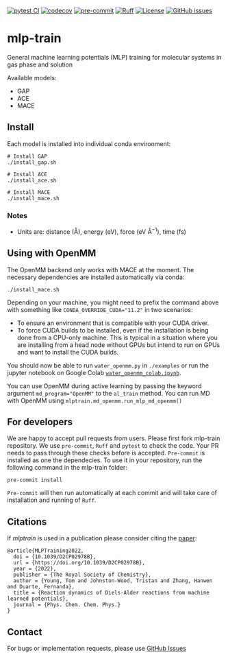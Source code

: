 [![pytest CI](https://github.com/duartegroup/mlp-train/actions/workflows/pytest.yml/badge.svg?event=push)](https://github.com/duartegroup/mlp-train/actions/workflows/pytest.yml)
[![codecov](https://codecov.io/gh/duartegroup/mlp-train/branch/main/graph/badge.svg)](https://codecov.io/gh/duartegroup/mlp-train)
[![pre-commit](https://img.shields.io/badge/pre--commit-enabled-brightgreen?logo=pre-commit)](https://github.com/pre-commit/pre-commit)
[![Ruff](https://img.shields.io/endpoint?url=https://raw.githubusercontent.com/astral-sh/ruff/main/assets/badge/v2.json)](https://github.com/astral-sh/ruff)
[![License](https://img.shields.io/badge/License-MIT%202.0-blue.svg)](https://opensource.org/licenses/mit)
[![GitHub issues](https://img.shields.io/github/issues/duartegroup/mlp-train.svg)](https://github.com/duartegroup/mlp-train/issues)

# mlp-train
General machine learning potentials (MLP) training for molecular systems in gas phase and solution

Available models:
- GAP
- ACE
- MACE


## Install

Each model is installed into individual conda environment:

```
# Install GAP
./install_gap.sh

# Install ACE
./install_ace.sh

# Install MACE
./install_mace.sh 
```

### Notes

- Units are: distance (Å), energy (eV), force (eV Å$`^{-1}`$), time (fs)

## Using with OpenMM

The OpenMM backend only works with MACE at the moment. The necessary dependencies are installed automatically via conda:

```
./install_mace.sh
```

Depending on your machine, you might need to prefix the command above with something like `CONDA_OVERRIDE_CUDA="11.2"` in two scenarios:

- To ensure an environment that is compatible with your CUDA driver.
- To force CUDA builds to be installed, even if the installation is being done from a CPU-only machine. This is typical in a situation where you are installing from a head node without GPUs but intend to run on GPUs and want to install the CUDA builds.

You should now be able to run `water_openmm.py` in `./examples` or run the jupyter notebook on Google Colab [`water_openmm_colab.ipynb`](./examples/water_openmm_colab.ipynb).

You can use OpenMM during active learning by passing the keyword argument `md_program="OpenMM"` to the `al_train` method.
You can run MD with OpenMM using `mlptrain.md_openmm.run_mlp_md_openmm()`

## For developers

We are happy to accept pull requests from users. Please first fork mlp-train repository. We use `pre-commit`, `Ruff` and `pytest` to check the code. Your PR needs to pass through these checks before is accepted. `Pre-commit` is installed as one the dependecies. To use it in your repository, run the following command in the mlp-train folder:

```
pre-commit install 
```

`Pre-commit` will then run automatically at each commit and will take care of installation and running of `Ruff`.

## Citations

If _mlptrain_ is used in a publication please consider citing the [paper](https://doi.org/10.1039/D2CP02978B):

```
@article{MLPTraining2022,
  doi = {10.1039/D2CP02978B},
  url = {https://doi.org/10.1039/D2CP02978B},
  year = {2022},
  publisher = {The Royal Society of Chemistry},
  author = {Young, Tom and Johnston-Wood, Tristan and Zhang, Hanwen and Duarte, Fernanda},
  title = {Reaction dynamics of Diels-Alder reactions from machine learned potentials},
  journal = {Phys. Chem. Chem. Phys.}
}
```

## Contact

For bugs or implementation requests, please use [GitHub Issues](https://github.com/duartegroup/mlp-train/issues)

